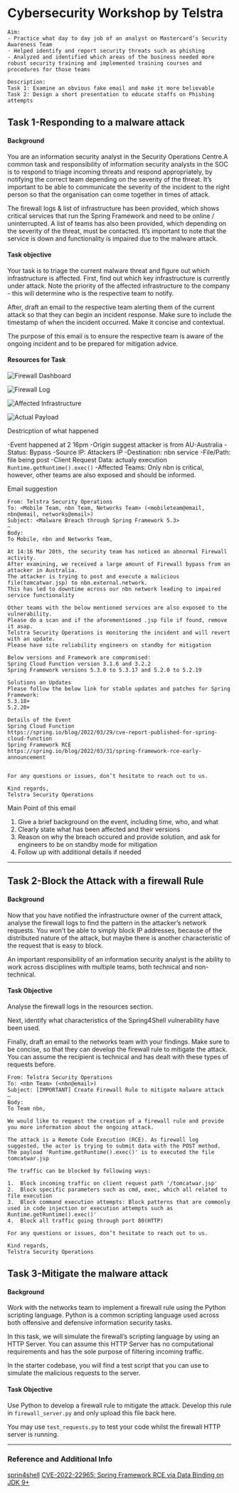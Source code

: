 # Cybersecurity Workshop by Telstra

```
Aim: 
- Practice what day to day job of an analyst on Mastercard’s Security Awareness Team
- Helped identify and report security threats such as phishing 
- Analyzed and identified which areas of the business needed more robust security training and implemented training courses and procedures for those teams

Description:
Task 1: Examine an obvious fake email and make it more believable 
Task 2: Design a short presentation to educate staffs on Phishing attempts
```

## Task 1-Responding to a malware attack

#### Background

You are an information security analyst in the Security Operations Centre.A common task and responsibility of information security
analysts in the SOC is to respond to triage incoming threats and respond appropriately, by notifying the correct team depending on
the severity of the threat. It’s important to be able to communicate the severity of the incident to the right person so that
the organisation can come together in times of attack.

The firewall logs & list of infrastructure has been provided, which shows critical services that run the Spring Framework and need
to be online / uninterrupted. A list of teams has also been provided, which depending on the severity of the threat, must be contacted.
It’s important to note that the service is down and functionality is impaired due to the malware attack.

#### Task objective

Your task is to triage the current malware threat and figure out which infrastructure is affected.
First, find out which key infrastructure is currently under attack. Note the priority of the affected
infrastructure to the company - this will determine who is the respective team to notify.

After, draft an email to the respective team alerting them of the current attack so that they can begin an incident response.
Make sure to include the timestamp of when the incident occurred. Make it concise and contextual.

The purpose of this email is to ensure the respective team is aware of the ongoing incident and to be prepared for mitigation advice.

#### Resources for Task

![Firewall Dashboard](Links/FirewallDashboard.png)

![Firewall Log](Links/FirewallLog.png)

![Affected Infrastructure](Links/AffectedInfrastructure.png)

![Actual Payload](Links/Payload.png)

Destricption of what happened

-Event happened at 2 16pm
-Origin suggest attacker is from AU-Australia
-Status: Bypass
-Source IP: Attackers IP
-Destination: nbn service
-File/Path: file being post
-Client Request Data: actualy execution `Runtime.getRuntime().exec()`
-Affected Teams: Only nbn is critical, however, other teams are also exposed and should be informed.

Email suggestion
```
From: Telstra Security Operations
To: <Mobile Team, nbn Team, Networks Team> (<mobileteam@email, nbn@email, networks@email>)
Subject: <Malware Breach through Spring Framework 5.3>
—
Body: 
To Mobile, nbn and Networks Team,

At 14:16 Mar 20th, the security team has noticed an abnormal Firewall activity.
After examining, we received a large amount of Firewall bypass from an attacker in Australia. 
The attacker is trying to post and execute a malicious file(tomcatwar.jsp) to nbn.external.network.
This has led to downtime across our nbn network leading to impaired service functionality

Other teams with the below mentioned services are also exposed to the vulnerability.
Please do a scan and if the aforementioned .jsp file if found, remove it asap.
Telstra Security Operations is monitoring the incident and will revert with an update.
Please have site reliability engineers on standby for mitigation

Below versions and Framework are compromised:
Spring Cloud Function version 3.1.6 and 3.2.2
Spring Framework versions 5.3.0 to 5.3.17 and 5.2.0 to 5.2.19

Solutions an Updates
Please follow the below link for stable updates and patches for Spring Framework:
5.3.18+
5.2.20+

Details of the Event
Spring Cloud Function 
https://spring.io/blog/2022/03/29/cve-report-published-for-spring-cloud-function
Spring Framework RCE
https://spring.io/blog/2022/03/31/spring-framework-rce-early-announcement


For any questions or issues, don’t hesitate to reach out to us.

Kind regards,
Telstra Security Operations

```
Main Point of this email
1. Give a brief background on the event, including time, who, and what
2. Clearly state what has been affected and their versions
3. Reason on why the breach occured and provide solution, and ask for engineers to be on standby mode for mitigation
4. Follow up with additional details if needed

---

## Task 2-Block the Attack with a firewall Rule

#### Background

Now that you have notified the infrastructure owner of the current attack, analyse the firewall logs to find the pattern in the attacker’s network requests. You won’t be able to simply block IP addresses, because of the distributed nature of the attack, but maybe there is another characteristic of the request that is easy to block.

An important responsibility of an information security analyst is the ability to work across disciplines with multiple teams, both technical and non-technical.

#### Task Objective
Analyse the firewall logs in the resources section.

Next, identify what characteristics of the Spring4Shell vulnerability have been used.

Finally, draft an email to the networks team with your findings. Make sure to be concise, so that they can develop the firewall rule to mitigate the attack. You can assume the recipient is technical and has dealt with these types of requests before.

```
From: Telstra Security Operations
To: <nbn Team> (<nbn@email>)
Subject: [IMPORTANT] Create Firewall Rule to mitigate malware attack
—
Body: 
To Team nbn, 

We would like to request the creation of a firewall rule and provide you more information about the ongoing attack.

The attack is a Remote Code Execution (RCE). As firewall log suggested, the actor is trying to submit data with the POST method. The payload 'Runtime.getRuntime().exec()' is to executed the file tomcatwar.jsp

The traffic can be blocked by following ways:

1.  Block incoming traffic on client request path '/tomcatwar.jsp'
2.  Block specific parameters such as cmd, exec, which all related to file execution
3.  Block command execution attempts: Block patterns that are commonly used in code injection or execution attempts such as Runtime.getRuntime().exec()'
4.  Block all traffic going through port 80(HTTP)

For any questions or issues, don’t hesitate to reach out to us.

Kind regards,
Telstra Security Operations

```

## Task 3-Mitigate the malware attack

#### Background

Work with the networks team to implement a firewall rule using the Python scripting language. Python is a common scripting language used across both offensive and defensive information security tasks.

In this task, we will simulate the firewall’s scripting language by using an HTTP Server. You can assume this HTTP Server has no computational requirements and has the sole purpose of filtering incoming traffic.

In the starter codebase, you will find a test script that you can use to simulate the malicious requests to the server.

#### Task Objective

Use Python to develop a firewall rule to mitigate the attack. Develop this rule in `firewall_server.py` and only upload this file back here.

You may use `test_requests.py` to test your code whilst the firewall HTTP server is running.



---
### Reference and Additional Info
[sprin4shell](https://www.cisa.gov/news-events/alerts/2022/04/01/spring-releases-security-updates-addressing-spring4shell-and-spring)
[CVE-2022-22965: Spring Framework RCE via Data Binding on JDK 9+](https://spring.io/security/cve-2022-22965)
